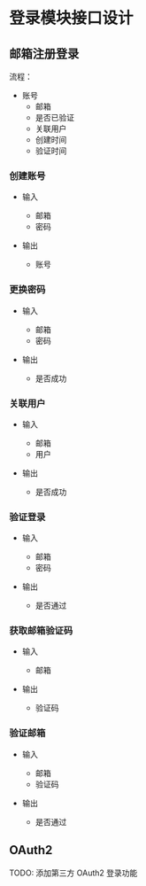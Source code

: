 # 登录模块接口设计

## 邮箱注册登录

流程：

- 账号
   - 邮箱
   - 是否已验证
   - 关联用户
   - 创建时间
   - 验证时间

### 创建账号

- 输入
   - 邮箱
   - 密码

- 输出
   - 账号

### 更换密码

- 输入
   - 邮箱
   - 密码

- 输出
   - 是否成功

### 关联用户

- 输入
   - 邮箱
   - 用户

- 输出
   - 是否成功

### 验证登录

- 输入
   - 邮箱
   - 密码

- 输出
   - 是否通过

### 获取邮箱验证码

- 输入
   - 邮箱

- 输出
   - 验证码

### 验证邮箱

- 输入
   - 邮箱
   - 验证码

- 输出
   - 是否通过

## OAuth2

TODO: 添加第三方 OAuth2 登录功能


